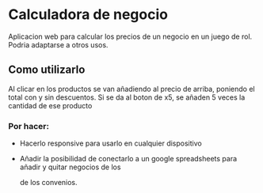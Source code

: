 # Calculadora de negocio

Aplicacion web para calcular los precios de un negocio en un juego de rol. Podria adaptarse a otros usos.

## Como utilizarlo

Al clicar en los productos se van añadiendo al precio de arriba, poniendo el total con y sin descuentos. Si se da al boton de x5, se añaden 5 veces la cantidad de ese producto

### Por hacer:

- Hacerlo responsive para usarlo en cualquier dispositivo

- Añadir la posibilidad de conectarlo a un google spreadsheets para añadir y quitar negocios de los <p> de los convenios.
